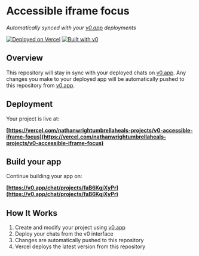 # Accessible iframe focus

*Automatically synced with your [v0.app](https://v0.app) deployments*

[![Deployed on Vercel](https://img.shields.io/badge/Deployed%20on-Vercel-black?style=for-the-badge&logo=vercel)](https://vercel.com/nathanwrightumbrellaheals-projects/v0-accessible-iframe-focus)
[![Built with v0](https://img.shields.io/badge/Built%20with-v0.app-black?style=for-the-badge)](https://v0.app/chat/projects/faB6KgjXyPr)

## Overview

This repository will stay in sync with your deployed chats on [v0.app](https://v0.app).
Any changes you make to your deployed app will be automatically pushed to this repository from [v0.app](https://v0.app).

## Deployment

Your project is live at:

**[https://vercel.com/nathanwrightumbrellaheals-projects/v0-accessible-iframe-focus](https://vercel.com/nathanwrightumbrellaheals-projects/v0-accessible-iframe-focus)**

## Build your app

Continue building your app on:

**[https://v0.app/chat/projects/faB6KgjXyPr](https://v0.app/chat/projects/faB6KgjXyPr)**

## How It Works

1. Create and modify your project using [v0.app](https://v0.app)
2. Deploy your chats from the v0 interface
3. Changes are automatically pushed to this repository
4. Vercel deploys the latest version from this repository